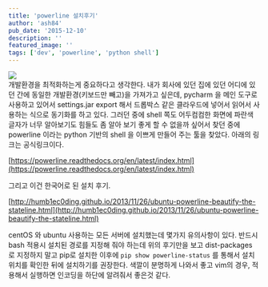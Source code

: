 ```yaml
---
title: 'powerline 설치후기'
author: 'ash84'
pub_date: '2015-12-10'
description: ''
featured_image: ''
tags: ['dev', 'powerline', 'python shell']
---
```



![](https://farm1.staticflickr.com/581/23006961403_2b2ba85903_b.jpg)  
 개발환경을 최적화하는게 중요하다고 생각한다. 내가 회사에 있던 집에 있던 어디에 있던 간에 동일한 개발환경(키보드만 빼고)을 가져가고 싶은데, pycharm 을 메인 도구로 사용하고 있어서 settings.jar export 해서 드롭박스 같은 클라우드에 넣어서 읽어서 사용하는 식으로 동기화를 하고 있다. 그러던 중에 shell 쪽도 어두컴컴한 화면에 파란색 글자가 너무 알아보기도 힘들도 좀 알아 보기 좋게 할 수 없을까 싶어서 찾던 중에 powerline 이라는 python 기반의 shell 을 이쁘게 만들어 주는 툴을 찾았다. 아래의 링크는 공식링크이다.

[https://powerline.readthedocs.org/en/latest/index.html](https://powerline.readthedocs.org/en/latest/index.html)

그리고 이건 한국어로 된 설치 후기.

[http://humb1ec0ding.github.io/2013/11/26/ubuntu-powerline-beautify-the-stateline.html](http://humb1ec0ding.github.io/2013/11/26/ubuntu-powerline-beautify-the-stateline.html)

centOS 와 ubuntu 사용하는 모든 서버에 설치했는데 몇가지 유의사항이 있다. 반드시 bash 적용시 설치된 경로를 지정해 줘야 하는데 위의 후기만을 보고 dist-packages 로 지정하지 말고 pip로 설치한 이후에 `pip show powerline-status` 를 통해서 설치 위치를 확인한 뒤에 설치하기를 권장한다. 색깔이 분명하게 나와서 좋고 vim의 경우, 적용해서 실행하면 인코딩을 하단에 알려줘서 좋은것 같다.



